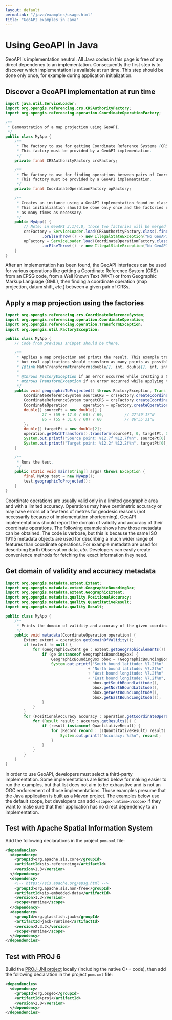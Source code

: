 ```yaml
---
layout: default
permalink: "/java/examples/usage.html"
title: "GeoAPI examples in Java"
---
```

# Using GeoAPI in Java

GeoAPI is implementation neutral.
All Java codes in this page is free of any direct dependency to an implementation.
Consequently the first step is to discover which implementation is available at run time.
This step should be done only once, for example during application initialization.

## Discover a GeoAPI implementation at run time

```java
import java.util.ServiceLoader;
import org.opengis.referencing.crs.CRSAuthorityFactory;
import org.opengis.referencing.operation.CoordinateOperationFactory;

/**
 * Demonstration of a map projection using GeoAPI.
 */
public class MyApp {
    /**
     * The factory to use for getting Coordinate Reference Systems (CRS) from EPSG codes.
     * This factory must be provided by a GeoAPI implementation.
     */
    private final CRSAuthorityFactory crsFactory;

    /**
     * The factory to use for finding operations between pairs of Coordinate Reference Systems.
     * This factory must be provided by a GeoAPI implementation.
     */
    private final CoordinateOperationFactory opFactory;

    /**
     * Creates an instance using a GeoAPI implementation found on classpath.
     * This initialization should be done only once and the factories reused
     * as many times as necessary.
     */
    public MyApp() {
        // Note: in GeoAPI 3.1/4.0, those two factories will be merged in a single one.
        crsFactory = ServiceLoader.load(CRSAuthorityFactory.class).findFirst()
                .orElseThrow(() -> new IllegalStateException("No GeoAPI implementation found"));
        opFactory = ServiceLoader.load(CoordinateOperationFactory.class).findFirst()
                .orElseThrow(() -> new IllegalStateException("No GeoAPI implementation found"));
    }
}
```

After an implementation has been found, the GeoAPI interfaces can be used for various operations
like getting a Coordinate Reference System (CRS) from an EPSG code,
from a Well Known Text (WKT) or from Geographic Markup Language (GML),
then finding a coordinate operation (map projection, datum shift, _etc._)
between a given pair of CRSs.

## Apply a map projection using the factories

```java
import org.opengis.referencing.crs.CoordinateReferenceSystem;
import org.opengis.referencing.operation.CoordinateOperation;
import org.opengis.referencing.operation.TransformException;
import org.opengis.util.FactoryException;

public class MyApp {
    // Code from previous snippet should be there.

    /**
     * Applies a map projection and prints the result. This example transforms only one point,
     * but real applications should transform as many points as possible in a single call to the
     * {@link MathTransform#transform(double[], int, double[], int, int)} method for efficiency.
     *
     * @throws FactoryException if an error occurred while creating a CRS or the coordinate operation.
     * @throws TransformException if an error occurred while applying the coordinate operation.
     */
    public void geographicToProjected() throws FactoryException, TransformException {
        CoordinateReferenceSystem sourceCRS = crsFactory.createCoordinateReferenceSystem("EPSG:4326");  // WGS 84
        CoordinateReferenceSystem targetCRS = crsFactory.createCoordinateReferenceSystem("EPSG:3395");  // WGS 84 / World Mercator
        CoordinateOperation       operation = opFactory.createOperation(sourceCRS, targetCRS);
        double[] sourcePt = new double[] {
                27 + (59 + 17.0 / 60) / 60,         // 27°59'17"N
                86 + (55 + 31.0 / 60) / 60          // 86°55'31"E
        };
        double[] targetPt = new double[2];
        operation.getMathTransform().transform(sourcePt, 0, targetPt, 0, 1);
        System.out.printf("Source point: %12.7f %12.7f%n", sourcePt[0], sourcePt[1]);
        System.out.printf("Target point: %12.2f %12.2f%n", targetPt[0], targetPt[1]);
    }

    /**
     * Runs the test.
     */
    public static void main(String[] args) throws Exception {
        final MyApp test = new MyApp();
        test.geographicToProjected();
    }
}
```

Coordinate operations are usually valid only in a limited geographic area and with a limited accuracy.
Operations may have centimetric accuracy or may have errors of a few tens of metres for geodesic reasons
(not necessarily because of implementation shortcoming).
GeoAPI implementations should report the domain of validity and accuracy of their coordinate operations.
The following example shows how those metadata can be obtained. The code is verbose, but this is because
the same ISO 19115 metadata objects are used for describing a much wider range of features than coordinate operations.
For example metadata are used for describing Earth Observation data, _etc_.
Developers can easily create convenience methods for fetching the exact information they need.

## Get domain of validity and accuracy metadata

```java
import org.opengis.metadata.extent.Extent;
import org.opengis.metadata.extent.GeographicBoundingBox;
import org.opengis.metadata.extent.GeographicExtent;
import org.opengis.metadata.quality.PositionalAccuracy;
import org.opengis.metadata.quality.QuantitativeResult;
import org.opengis.metadata.quality.Result;

public class MyApp {
    /**
     * Prints the domain of validity and accuracy of the given coordinate operation.
     */
    public void metadata(CoordinateOperation operation) {
        Extent extent = operation.getDomainOfValidity();
        if (extent != null) {
            for (GeographicExtent ge : extent.getGeographicElements()) {
                if (ge instanceof GeographicBoundingBox) {
                    GeographicBoundingBox bbox = (GeographicBoundingBox) ge;
                    System.out.printf("South bound latitude: %7.2f%n"
                                    + "North bound latitude: %7.2f%n"
                                    + "West bound longitude: %7.2f%n"
                                    + "East bound longitude: %7.2f%n",
                                      bbox.getSouthBoundLatitude(),
                                      bbox.getNorthBoundLatitude(),
                                      bbox.getWestBoundLongitude(),
                                      bbox.getEastBoundLongitude());
                }
            }
        }
        for (PositionalAccuracy accuracy : operation.getCoordinateOperationAccuracy()) {
            for (Result result : accuracy.getResults()) {
                if (result instanceof QuantitativeResult) {
                    for (Record record : ((QuantitativeResult) result).getValues()) {
                        System.out.printf("Accuracy: %s%n", record);
                    }
                }
            }
        }
    }
}
```

In order to use GeoAPI, developers must select a third-party implementation.
Some implementations are listed below for making easier to run the examples,
but that list does not aim to be exhaustive and is not an OGC endorsement of those implementations.
Those examples presume that the Java application is built as a Maven project.
The examples below use the default scope, but developers can add `<scope>runtime</scope>`
if they want to make sure that their application has no direct dependency to an implementation.

## Test with Apache Spatial Information System

Add the following declarations in the project `pom.xml` file:

```xml
<dependencies>
  <dependency>
    <groupId>org.apache.sis.core</groupId>
    <artifactId>sis-referencing</artifactId>
    <version>1.3</version>
  </dependency>
  <dependency>
    <!-- https://sis.apache.org/epsg.html -->
    <groupId>org.apache.sis.non-free</groupId>
    <artifactId>sis-embedded-data</artifactId>
    <version>1.3</version>
    <scope>runtime</scope>
  </dependency>
  <dependency>
    <groupId>org.glassfish.jaxb</groupId>
    <artifactId>jaxb-runtime</artifactId>
    <version>2.3.2</version>
    <scope>runtime</scope>
  </dependency>
</dependencies>
```

## Test with PROJ 6

Build the [PROJ-JNI project](https://github.com/osgeo/PROJ-JNI)
locally (including the native C++ code),
then add the following declaration in the project `pom.xml` file:

```xml
<dependencies>
  <dependency>
    <groupId>org.osgeo</groupId>
    <artifactId>proj</artifactId>
    <version>2.0</version>
  </dependency>
</dependencies>
```
